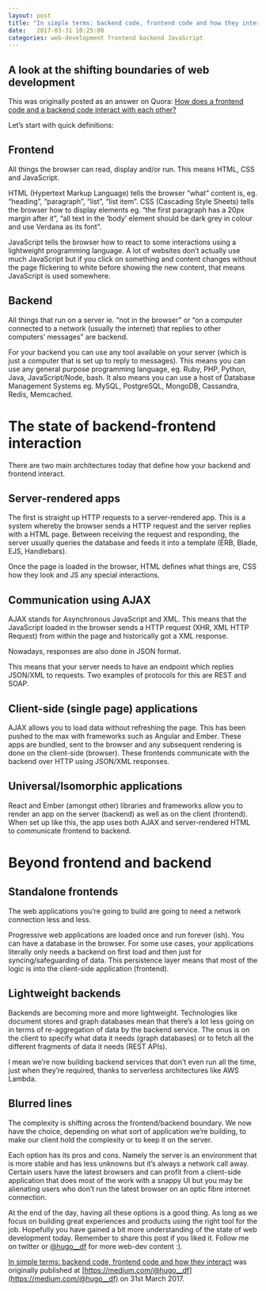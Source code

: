 ```yaml
---
layout: post
title: "In simple terms: backend code, frontend code and how they interact"
date:   2017-03-31 10:25:00
categories: web-development frontend backend JavaScript
---
```


## A look at the shifting boundaries of web development

This was originally posted as an answer on Quora:
[How does a frontend code and a backend code interact with each other?](https://www.quora.com/How-does-a-frontend-code-and-a-backend-code-interact-with-each-other/)

Let’s start with quick definitions:

## Frontend

All things the browser can read, display and/or run. This means HTML, CSS and JavaScript.

HTML (Hypertext Markup Language) tells the browser “what” content is, eg. “heading”, “paragraph”, “list”, “list item”.
CSS (Cascading Style Sheets) tells the browser how to display elements eg. “the first paragraph has a 20px margin after it”, “all text in the ‘body’ element should be dark grey in colour and use Verdana as its font”.

JavaScript tells the browser how to react to some interactions using a lightweight programming language. A lot of websites don’t actually use much JavaScript but if you click on something and content changes without the page flickering to white before showing the new content, that means JavaScript is used somewhere.

## Backend

All things that run on a server ie. “not in the browser” or “on a computer connected to a network (usually the internet) that replies to other computers’ messages” are backend.

For your backend you can use any tool available on your server (which is just a computer that is set up to reply to messages). This means you can use any general purpose programming language, eg. Ruby, PHP, Python, Java, JavaScript/Node, bash. It also means you can use a host of Database Management Systems eg. MySQL, PostgreSQL, MongoDB, Cassandra, Redis, Memcached.

# The state of backend-frontend interaction

There are two main architectures today that define how your backend and frontend interact.

## Server-rendered apps

The first is straight up HTTP requests to a server-rendered app. This is a system whereby the browser sends a HTTP request and the server replies with a HTML page.
Between receiving the request and responding, the server usually queries the database and feeds it into a template (ERB, Blade, EJS, Handlebars).

Once the page is loaded in the browser, HTML defines what things are, CSS how they look and JS any special interactions.

## Communication using AJAX

AJAX stands for Asynchronous JavaScript and XML. This means that the JavaScript loaded in the browser sends a HTTP request (XHR, XML HTTP Request) from within the page and historically got a XML response.

Nowadays, responses are also done in JSON format.

This means that your server needs to have an endpoint which replies JSON/XML to requests. Two examples of protocols for this are REST and SOAP.

## Client-side (single page) applications

AJAX allows you to load data without refreshing the page. This has been pushed to the max with frameworks such as Angular and Ember. These apps are bundled, sent to the browser and any subsequent rendering is done on the client-side (browser).
These frontends communicate with the backend over HTTP using JSON/XML responses.

## Universal/Isomorphic applications

React and Ember (amongst other) libraries and frameworks allow you to render an app on the server (backend) as well as on the client (frontend).
When set up like this, the app uses both AJAX and server-rendered HTML to communicate frontend to backend.

# Beyond frontend and backend

## Standalone frontends

The web applications you’re going to build are going to need a network connection less and less.

Progressive web applications are loaded once and run forever (ish). You can have a database in the browser. For some use cases, your applications literally only needs a backend on first load and then just for syncing/safeguarding of data. This persistence layer means that most of the logic is into the client-side application (frontend).

## Lightweight backends

Backends are becoming more and more lightweight. Technologies like document stores and graph databases mean that there’s a lot less going on in terms of re-aggregation of data by the backend service. The onus is on the client to specify what data it needs (graph databases) or to fetch all the different fragments of data it needs (REST APIs).

I mean we’re now building backend services that don’t even run all the time, just when they’re required, thanks to serverless architectures like AWS Lambda.

## Blurred lines

The complexity is shifting across the frontend/backend boundary. We now have the choice, depending on what sort of application we’re building, to make our client hold the complexity or to keep it on the server.

Each option has its pros and cons. Namely the server is an environment that is more stable and has less unknowns but it’s always a network call away. Certain users have the latest browsers and can profit from a client-side application that does most of the work with a snappy UI but you may be alienating users who don’t run the latest browser on an optic fibre internet connection.

At the end of the day, having all these options is a good thing. As long as we focus on building great experiences and products using the right tool for the job. Hopefully you have gained a bit more understanding of the state of web development today.
Remember to share this post if you liked it. Follow me on twitter or [@hugo__df](https://twitter.com/hugo__df) for more web-dev content :).

[In simple terms: backend code, frontend code and how they interact](https://hackernoon.com/in-simple-terms-backend-code-frontend-code-and-how-they-interact-2485c5a1bbd2) was originally published at [https://medium.com/@hugo__df](https://medium.com/@hugo__df) on 31st March 2017.